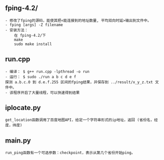 ## fping-4.2/
    - 修改了fping的源码，能使其把<能连接到的地址数量, 平均双向时延>输出到文件中。
    - fping [args] -Z filename
    - 安装方法：
        在 fping-4.2/下
        make
        sudo make install

## run.cpp
    - 编译： $ g++ run.cpp -lpthread -o run
    - 运行： $ sudo ./run a b c d e f
    探测 a.b.c.0 到 d.e.f.255 区间的fping结果，并保存到 ../result/x_y_z.txt 文件中。
    - 该程序开启了大量线程，可以快速得到结果

## iplocate.py
    get_location函数调用了百度地图API，给定一个字符串形式的ip地址，返回 (省份名，经度，纬度)

## main.py
    run_ping函数有一个可选参数：checkpoint，表示从第几个省份开始ping。